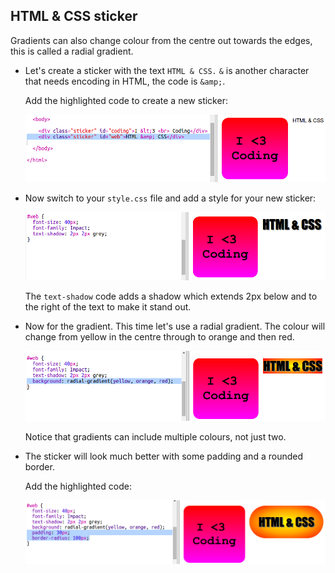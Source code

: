 ## HTML & CSS sticker

Gradients can also change colour from the centre out towards the edges, this is called a radial gradient.

+ Let's create a sticker with the text `HTML & CSS.` `&` is another character that needs encoding in HTML, the code is `&amp;`.
    
    Add the highlighted code to create a new sticker:
    
    ![screenshot](images/stickers-web-html.png)

+ Now switch to your `style.css` file and add a style for your new sticker:
    
    ![screenshot](images/stickers-web-font.png)
    
    The `text-shadow` code adds a shadow which extends 2px below and to the right of the text to make it stand out.

+ Now for the gradient. This time let's use a radial gradient. The colour will change from yellow in the centre through to orange and then red.
    
    ![screenshot](images/stickers-web-gradient.png)
    
    Notice that gradients can include multiple colours, not just two.

+ The sticker will look much better with some padding and a rounded border.
    
    Add the highlighted code:
    
    ![screenshot](images/stickers-web-padding.png)